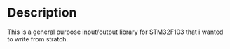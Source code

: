 # Description

This is a general purpose input/output library for STM32F103 that i wanted to write from stratch.
